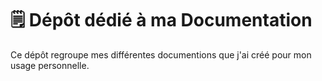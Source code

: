 # 🗒️ Dépôt dédié à ma Documentation

Ce dépôt regroupe mes différentes documentions que j'ai créé pour mon usage personnelle.
